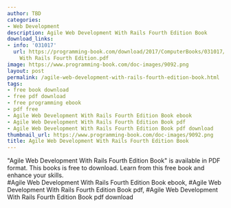 ```yaml
---
author: TBD
categories:
- Web Development
description: Agile Web Development With Rails Fourth Edition Book
download_links:
- info: '031017'
  url: https://programming-book.com/download/2017/ComputerBooks/031017/Agile Web Development
    With Rails Fourth Edition.pdf
image: https://www.programming-book.com/doc-images/9092.png
layout: post
permalink: /agile-web-development-with-rails-fourth-edition-book.html
tags:
- free book download
- free pdf download
- free programming ebook
- pdf free
- Agile Web Development With Rails Fourth Edition Book ebook
- Agile Web Development With Rails Fourth Edition Book pdf
- Agile Web Development With Rails Fourth Edition Book pdf download
thumbnail_url: https://www.programming-book.com/doc-images/9092.png
title: Agile Web Development With Rails Fourth Edition Book
---
```


 
<div class="item-desc text-justify">
  "Agile Web Development With Rails Fourth Edition Book" is available in PDF format. This books is free to download. Learn from this free book and enhance your skills.
  <br>
  #Agile Web Development With Rails Fourth Edition Book ebook, #Agile Web Development With Rails Fourth Edition Book pdf, #Agile Web Development With Rails Fourth Edition Book pdf download
</div>